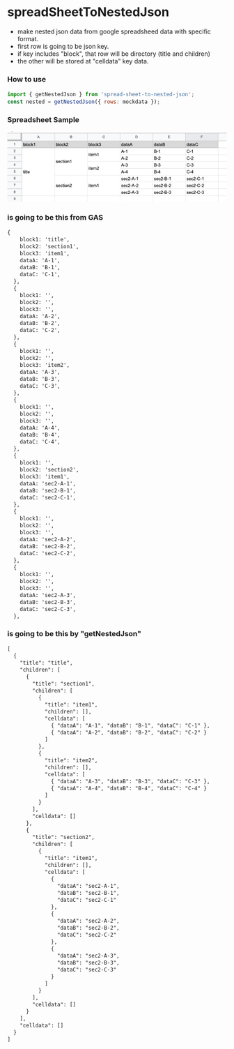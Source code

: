 # spreadSheetToNestedJson

- make nested json data from google spreadsheed data with specific format.
- first row is going to be json key.
- if key includes "block", that row will be directory (title and children)
- the other will be stored at "celldata" key data.

### How to use

```js
import { getNestedJson } from 'spread-sheet-to-nested-json';
const nested = getNestedJson({ rows: mockdata });
```

### Spreadsheet Sample

<img src="img/img01.png">

### is going to be this from GAS

```
{
    block1: 'title',
    block2: 'section1',
    block3: 'item1',
    dataA: 'A-1',
    dataB: 'B-1',
    dataC: 'C-1',
  },
  {
    block1: '',
    block2: '',
    block3: '',
    dataA: 'A-2',
    dataB: 'B-2',
    dataC: 'C-2',
  },
  {
    block1: '',
    block2: '',
    block3: 'item2',
    dataA: 'A-3',
    dataB: 'B-3',
    dataC: 'C-3',
  },
  {
    block1: '',
    block2: '',
    block3: '',
    dataA: 'A-4',
    dataB: 'B-4',
    dataC: 'C-4',
  },
  {
    block1: '',
    block2: 'section2',
    block3: 'item1',
    dataA: 'sec2-A-1',
    dataB: 'sec2-B-1',
    dataC: 'sec2-C-1',
  },
  {
    block1: '',
    block2: '',
    block3: '',
    dataA: 'sec2-A-2',
    dataB: 'sec2-B-2',
    dataC: 'sec2-C-2',
  },
  {
    block1: '',
    block2: '',
    block3: '',
    dataA: 'sec2-A-3',
    dataB: 'sec2-B-3',
    dataC: 'sec2-C-3',
  },
```

### is going to be this by "getNestedJson"

```
[
  {
    "title": "title",
    "children": [
      {
        "title": "section1",
        "children": [
          {
            "title": "item1",
            "children": [],
            "celldata": [
              { "dataA": "A-1", "dataB": "B-1", "dataC": "C-1" },
              { "dataA": "A-2", "dataB": "B-2", "dataC": "C-2" }
            ]
          },
          {
            "title": "item2",
            "children": [],
            "celldata": [
              { "dataA": "A-3", "dataB": "B-3", "dataC": "C-3" },
              { "dataA": "A-4", "dataB": "B-4", "dataC": "C-4" }
            ]
          }
        ],
        "celldata": []
      },
      {
        "title": "section2",
        "children": [
          {
            "title": "item1",
            "children": [],
            "celldata": [
              {
                "dataA": "sec2-A-1",
                "dataB": "sec2-B-1",
                "dataC": "sec2-C-1"
              },
              {
                "dataA": "sec2-A-2",
                "dataB": "sec2-B-2",
                "dataC": "sec2-C-2"
              },
              {
                "dataA": "sec2-A-3",
                "dataB": "sec2-B-3",
                "dataC": "sec2-C-3"
              }
            ]
          }
        ],
        "celldata": []
      }
    ],
    "celldata": []
  }
]

```
